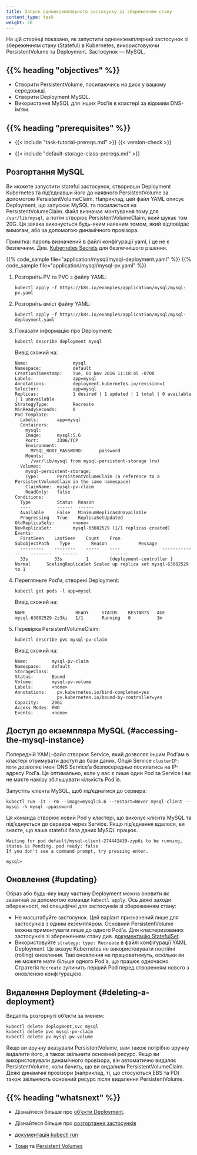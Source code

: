 ```yaml
---
title: Запуск одноекземплярного застосунку зі збереженням стану
content_type: task
weight: 20
---
```


<!-- overview -->

На цій сторінці показано, як запустити одноекземплярний застосунок зі збереженням стану (Stateful) в Kubernetes, використовуючи PersistentVolume та Deployment. Застосунок — MySQL.

## {{% heading "objectives" %}}

- Створити PersistentVolume, посилаючись на диск у вашому середовищі.
- Створити Deployment MySQL.
- Використання MySQL для інших Podʼів в кластері за відомим DNS-імʼям.

## {{% heading "prerequisites" %}}

- {{< include "task-tutorial-prereqs.md" >}} {{< version-check >}}

- {{< include "default-storage-class-prereqs.md" >}}

<!-- lessoncontent -->

## Розгортання MySQL

Ви можете запустити stateful застосунок, створивши Deployment Kubernetes та підʼєднавши його до наявного PersistentVolume за допомогою PersistentVolumeClaim. Наприклад, цей файл YAML описує Deployment, що запускає MySQL та посилається на PersistentVolumeClaim. Файл визначає монтування тому для `/var/lib/mysql`, а потім створює PersistentVolumeClaim, який шукає том 20G. Ця заявка виконується будь-яким наявним томом, який відповідає вимогам, або за допомогою динамічного провізора.

Примітка: пароль визначений в файлі конфігурації yaml, і це не є безпечним. Див. [Kubernetes Secrets](/docs/concepts/configuration/secret/) для безпечнішого рішення.

{{% code_sample file="application/mysql/mysql-deployment.yaml" %}}
{{% code_sample file="application/mysql/mysql-pv.yaml" %}}

1. Розгорніть PV та PVC з файлу YAML:

   ```shell
   kubectl apply -f https://k8s.io/examples/application/mysql/mysql-pv.yaml
   ```

2. Розгорніть вміст файлу YAML:

   ```shell
   kubectl apply -f https://k8s.io/examples/application/mysql/mysql-deployment.yaml
   ```

3. Показати інформацію про Deployment:

   ```shell
   kubectl describe deployment mysql
   ```

   Вивід схожий на:

   ```none
   Name:                 mysql
   Namespace:            default
   CreationTimestamp:    Tue, 01 Nov 2016 11:18:45 -0700
   Labels:               app=mysql
   Annotations:          deployment.kubernetes.io/revision=1
   Selector:             app=mysql
   Replicas:             1 desired | 1 updated | 1 total | 0 available | 1 unavailable
   StrategyType:         Recreate
   MinReadySeconds:      0
   Pod Template:
     Labels:       app=mysql
     Containers:
       mysql:
       Image:      mysql:5.6
       Port:       3306/TCP
       Environment:
         MYSQL_ROOT_PASSWORD:      password
       Mounts:
         /var/lib/mysql from mysql-persistent-storage (rw)
     Volumes:
       mysql-persistent-storage:
       Type:       PersistentVolumeClaim (a reference to a PersistentVolumeClaim in the same namespace)
       ClaimName:  mysql-pv-claim
       ReadOnly:   false
   Conditions:
     Type          Status  Reason
     ----          ------  ------
     Available     False   MinimumReplicasUnavailable
     Progressing   True    ReplicaSetUpdated
   OldReplicaSets:       <none>
   NewReplicaSet:        mysql-63082529 (1/1 replicas created)
   Events:
     FirstSeen    LastSeen    Count    From                SubobjectPath    Type        Reason            Message
     ---------    --------    -----    ----                -------------    --------    ------            -------
     33s          33s         1        {deployment-controller }             Normal      ScalingReplicaSet Scaled up replica set mysql-63082529 to 1
   ```

4. Перегляньте Podʼи, створені Deployment:

   ```shell
   kubectl get pods -l app=mysql
   ```

   Вивід схожий на:

   ```none
   NAME                   READY     STATUS    RESTARTS   AGE
   mysql-63082529-2z3ki   1/1       Running   0          3m
   ```

5. Перевірка PersistentVolumeClaim:

   ```shell
   kubectl describe pvc mysql-pv-claim
   ```

   Вивід схожий на:

   ```none
   Name:         mysql-pv-claim
   Namespace:    default
   StorageClass:
   Status:       Bound
   Volume:       mysql-pv-volume
   Labels:       <none>
   Annotations:    pv.kubernetes.io/bind-completed=yes
                   pv.kubernetes.io/bound-by-controller=yes
   Capacity:     20Gi
   Access Modes: RWO
   Events:       <none>
   ```

## Доступ до екземпляра MySQL {#accessing-the-mysql-instance}

Попередній YAML-файл створює Service, який дозволяє іншим Podʼам в кластері отримувати доступ до бази даних. Опція Service `clusterIP: None` дозволяє імені DNS Serviceʼа безпосередньо посилатись на IP-адресу Podʼа. Це оптимально, коли у вас є лише один Pod за Service і ви не маєте наміру збільшувати кількість Podʼів.

Запустіть клієнта MySQL, щоб підʼєднатися до сервера:

```shell
kubectl run -it --rm --image=mysql:5.6 --restart=Never mysql-client -- mysql -h mysql -ppassword
```

Ця команда створює новий Pod у кластері, що виконує клієнта MySQL та підʼєднується до сервера через Service. Якщо підʼєднання вдалося, ви знаєте, що ваша stateful база даних MySQL працює.

```none
Waiting for pod default/mysql-client-274442439-zyp6i to be running, status is Pending, pod ready: false
If you don't see a command prompt, try pressing enter.

mysql>
```

## Оновлення {#updating}

Образ або будь-яку іншу частину Deployment можна оновити як зазвичай за допомогою команди `kubectl apply`. Ось деякі заходи обережності, які специфічні для застосунків зі збереженням стану:

- Не масштабуйте застосунок. Цей варіант призначений лише для застосунків з одним екземпляром. Основний PersistentVolume можна примонтувати лише до одного Podʼа. Для кластеризованих застосунків зі збереженням стану див. [документацію StatefulSet](/docs/concepts/workloads/controllers/statefulset/).
- Використовуйте `strategy:` `type: Recreate` в файлі конфігурації YAML Deployment. Це вказує Kubernetes _не_ використовувати постійні (rolling) оновлення. Такі оновлення не працюватимуть, оскільки ви не можете мати більше одного Podʼа, що працює одночасно. Стратегія `Recreate` зупинить перший Pod перед створенням нового з оновленою конфігурацією.

## Видалення Deployment {#deleting-a-deployment}

Видаліть розгорнуті обʼєкти за іменем:

```shell
kubectl delete deployment,svc mysql
kubectl delete pvc mysql-pv-claim
kubectl delete pv mysql-pv-volume
```

Якщо ви вручну вказували PersistentVolume, вам також потрібно вручну видалити його, а також звільнити основний ресурс. Якщо ви використовували динамічного провізора, він автоматично видаляє PersistentVolume, коли бачить, що ви видалили PersistentVolumeClaim. Деякі динамічні провізори (наприклад, ті, що стосуються EBS та PD) також звільняють основний ресурс після видалення PersistentVolume.

## {{% heading "whatsnext" %}}

- Дізнайтеся більше про [обʼєкти Deployment](/docs/concepts/workloads/controllers/deployment/).

- Дізнайтеся більше про [розгортання застосунків](/docs/tasks/run-application/run-stateless-application-deployment/)

- [документація kubectl run](/docs/reference/generated/kubectl/kubectl-commands/#run)

- [Томи](/docs/concepts/storage/volumes/) та [Persistent Volumes](/docs/concepts/storage/persistent-volumes/)
